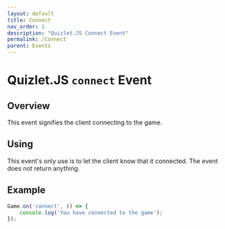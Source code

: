 ```yaml
---
layout: default
title: Connect
nav_order: 1
description: "Quizlet.JS Connect Event"
permalink: /Connect
parent: Events
---
```


# Quizlet.JS `connect` Event

## Overview
This event signifies the client connecting to the game.

## Using
This event's only use is to let the client know that it connected. The event does not return anything.

## Example
```js
Game.on('connect', () => {
    console.log('You have connected to the game');
});
```